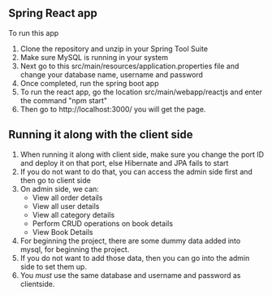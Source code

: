  ## Spring React app

To run this app

 1. Clone the repository and unzip in your Spring Tool Suite
 2. Make sure MySQL is running in your system
 3. Next go to this src/main/resources/application.properties file and change your database name, username and password
 4. Once completed, run the spring boot app
 5. To run the react app, go the location src/main/webapp/reactjs and enter the command "npm start"
 6. Then go to http://localhost:3000/ you will get the page.


## Running it along with the client side

 1. When running it along with client side, make sure you change the port ID and deploy it on that port, else Hibernate and JPA fails to start
 2. If you do not want to do that, you can access the admin side first and then go to client side
 3. On admin side, we can:
    * View all order details
    * View all user details
    * View all category details
    * Perform CRUD operations on book details
    * View Book Details
 4. For beginning the project, there are some dummy data added into mysql, for beginning the project.
 5. If you do not want to add those data, then you can go into the admin side to set them up.
 6. You *must* use the same database and username and password as clientside.






